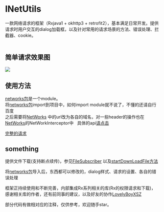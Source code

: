 # INetUtils
一款网络请求的框架（Rxjava1 + okhttp3 + retrofit2），基本满足日常开发。提供请求时用户交互的dialog加载框，以及针对常用的请求场景的方法、错误处理、拦截器、cookie。<br><br>
## 简单请求效果图<br>
![](https://github.com/SSuperYe/INetUtils/blob/master/screenshots/example.jpg)

## 使用方法<br>
[networks包](https://github.com/SSuperYe/INetUtils/tree/master/networks)是一个module。<br>
将[networks包](https://github.com/SSuperYe/INetUtils/tree/master/networks)import到项目中，如何import module就不说了，不懂的还请自行百度<br>
之后需要将[NetWorks](https://github.com/SSuperYe/INetUtils/blob/master/networks/src/main/java/com/dangdailife/networks/network/NetWorks.java)
中的url改为各自的域名，对一些header的操作也在[NetWorks](https://github.com/SSuperYe/INetUtils/blob/master/networks/src/main/java/com/dangdailife/networks/network/NetWorks.java)的NetWorkInterceptor中
 
具体的api[请点击](https://github.com/SSuperYe/INetUtils/blob/master/networks/src/main/java/com/dangdailife/networks/network/api/ApiService.java)

[完整的请求](https://github.com/SSuperYe/INetUtils/blob/master/app/src/main/java/com/dangdailife/test/MainActivity.java)

## something<br>
提供文件下载(支持断点续传)，参见[FileSubscriber](https://github.com/SSuperYe/INetUtils/blob/master/networks/src/main/java/com/dangdailife/networks/network/subscriber/FileSubscriber.java)
以及[startDownLoadFile方法](https://github.com/SSuperYe/INetUtils/blob/master/networks/src/main/java/com/dangdailife/networks/network/NetWorks.java)<br>

将[networks包](https://github.com/SSuperYe/INetUtils/tree/master/networks)导入后，东西都可以修改的，dialog样式、请求的设置、各自的错误处理<br>

框架正持续使用和不断完善，内部集成Rx系列相关的库(Rx的权限请求和下载)，感谢相关库的作者，还有前同事的建议，以及好友的协作[LovelyBoyXSZ](https://github.com/LovelyBoyXSZ)<br>

部分代码有做相对应的注释，仅供参考，欢迎随手star。<br>
